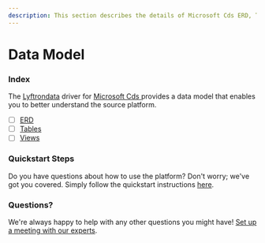 ```yaml
---
description: This section describes the details of Microsoft Cds ERD, Tables, and Views.
---
```


# Data Model

### Index

The  [Lyftrondata](https://www.lyftrondata.com/) driver for [Microsoft Cds](https://www.lyftrondata.com/integration/microsoft-cds/)[ ](https://www.lyftrondata.com/integration/microsoft-cds/)provides a data model that enables you to better understand the source platform.

* [ ] [ERD](../../../technology-analytics/microsoft-cds/data-model/erd.md)
* [ ] [Tables](../../../technology-analytics/microsoft-cds/data-model/tables.md)
* [ ] [Views](../../../technology-analytics/microsoft-cds/data-model/views.md)

### Quickstart Steps

Do you have questions about how to use the platform? Don't worry; we've got you covered. Simply follow the quickstart instructions [here](../../../../quickstart-steps.md).

### Questions? <a href="#questions" id="questions"></a>

We're always happy to help with any other questions you might have! [Set up a meeting with our experts](https://www.lyftrondata.com/book-a-meeting/).

